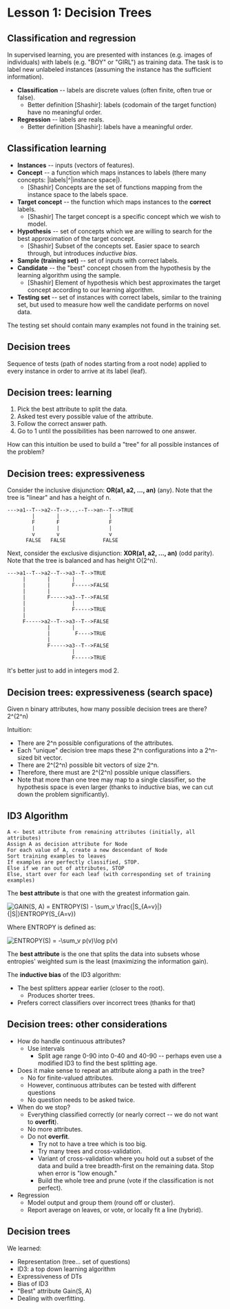 Lesson 1: Decision Trees
========================

Classification and regression
-----------------------------

In supervised learning, you are presented with instances (e.g. images of individuals) with labels (e.g. "BOY" or "GIRL") as training data. The task is to label new unlabeled instances (assuming the instance has the sufficient information).

* **Classification** -- labels are discrete values (often finite, often true or false).
  * Better definition [Shashir]: labels (codomain of the target function) have no meaningful order.
* **Regression** -- labels are reals.
  * Better definition [Shashir]: labels have a meaningful order.


Classification learning
-----------------------

* **Instances** -- inputs (vectors of features).
* **Concept** -- a function which maps instances to labels (there many concepts: |labels|^|instance space|).
  * [Shashir] Concepts are the set of functions mapping from the instance space to the labels space.
* **Target concept** -- the function which maps instances to the **correct** labels.
  * [Shashir] The target concept is a specific concept which we wish to model.
* **Hypothesis** -- set of concepts which we are willing to search for the best approximation of the target concept.
  * [Shashir] Subset of the concepts set. Easier space to search through, but introduces *inductive bias*.
* **Sample (training set)** -- set of inputs with correct labels.
* **Candidate** -- the "best" concept chosen from the hypothesis by the learning algorithm using the sample.
  * [Shashir] Element of hypothesis which best approximates the target concept according to our learning algorithm.
* **Testing set** -- set of instances with correct labels, similar to the training set, but used to measure how well the candidate performs on novel data.

The testing set should contain many examples not found in the training set.

Decision trees
--------------

Sequence of tests (path of nodes starting from a root node) applied to every instance in order to arrive at its label (leaf).

Decision trees: learning
------------------------

1. Pick the best attribute to split the data.
2. Asked test every possible value of the attribute.
3. Follow the correct answer path.
4. Go to 1 until the possibilities has been narrowed to one answer.

How can this intuition be used to build a "tree" for all possible instances of the problem?

Decision trees: expressiveness
------------------------------

Consider the inclusive disjunction: **OR(a1, a2, ..., an)** (any). Note that the tree is "linear" and has a height of n.
```
--->a1--T-->a2--T-->...--T-->an--T-->TRUE
        |       |                |
        F       F                F
        |       |                |
        v       v                v
      FALSE   FALSE            FALSE
```

Next, consider the exclusive disjunction: **XOR(a1, a2, ..., an)** (odd parity). Note that the tree is balanced and has height O(2^n).

```
--->a1--T-->a2--T-->a3--T-->TRUE
     |       |       |
     |       |       F----->FALSE
     |       |
     |       F----->a3--T-->FALSE
     |               |
     |               F----->TRUE
     |   
     F----->a2--T-->a3--T-->FALSE
             |       |
             |        F---->TRUE
             |
             F----->a3--T-->FALSE
                     |
                     F----->TRUE
```
It's better just to add in integers mod 2.

Decision trees: expressiveness (search space)
---------------------------------------------

Given n binary attributes, how many possible decision trees are there? 2^(2^n)

Intuition:
* There are 2^n possible configurations of the attributes.
* Each "unique" decision tree maps these 2^n configurations into a 2^n-sized bit vector.
* There are 2^(2^n) possible bit vectors of size 2^n.
* Therefore, there must are 2^(2^n) possible unique classifiers.
* Note that more than one tree may map to a single classifier, so the hypothesis space is even larger (thanks to inductive bias, we can cut down the problem significantly).

ID3 Algorithm
-------------

```
A <- best attribute from remaining attributes (initially, all attributes)
Assign A as decision attribute for Node
For each value of A, create a new descendant of Node
Sort training examples to leaves
If examples are perfectly classified, STOP.
Else if we ran out of attributes, STOP
Else, start over for each leaf (with corresponding set of training examples)
```

The **best attribute** is that one with the greatest information gain.

<img src="http://s.wordpress.com/latex.php?latex=GAIN%28S%2C%20A%29%20%3D%20ENTROPY%28S%29%20-%20%5Csum_v%20%5Cfrac%7B%7CS_%7BA%3Dv%7D%7C%7D%7B%7CS%7C%7DENTROPY%28S_%7BA%3Dv%7D%29&amp;bg=ffffff&amp;fg=000000&amp;s=0" alt="GAIN(S, A) = ENTROPY(S) - \sum_v \frac{|S_{A=v}|}{|S|}ENTROPY(S_{A=v})" title="GAIN(S, A) = ENTROPY(S) - \sum_v \frac{|S_{A=v}|}{|S|}ENTROPY(S_{A=v})" class="latex">

Where ENTROPY is defined as:

<img src="http://s.wordpress.com/latex.php?latex=ENTROPY%28S%29%20%3D%20-%5Csum_v%20p%28v%29%5Clog%20p%28v%29&amp;bg=ffffff&amp;fg=000000&amp;s=0" alt="ENTROPY(S) = -\sum_v p(v)\log p(v)" title="ENTROPY(S) = -\sum_v p(v)\log p(v)" class="latex">

The **best attribute** is the one that splits the data into subsets whose entropies' weighted sum is the least (maximizing the information gain).


The **inductive bias** of the ID3 algorithm:
* The best splitters appear earlier (closer to the root).
  * Produces shorter trees.
* Prefers correct classifiers over incorrect trees (thanks for that)


Decision trees: other considerations
------------------------------------

* How do handle continuous attributes?
  * Use intervals
    * Split age range 0-90 into 0-40 and 40-90 -- perhaps even use a modified ID3 to find the best splitting age.
* Does it make sense to repeat an attribute along a path in the tree?
  * No for finite-valued attributes.
  * However, continuous attributes can be tested with different questions
  * No question needs to be asked twice.
* When do we stop?
  * Everything classified correctly (or nearly correct -- we do not want to **overfit**).
  * No more attributes.
  * Do not **overfit**.
    * Try not to have a tree which is too big.
    * Try many trees and cross-validation.
    * Variant of cross-validation where you hold out a subset of the data and build a tree breadth-first on the remaining data. Stop when error is "low enough."
    * Build the whole tree and prune (vote if the classification is not perfect).
* Regression
  * Model output and group them (round off or cluster).
  * Report average on leaves, or vote, or locally fit a line (hybrid).


Decision trees
--------------

We learned:
* Representation (tree... set of questions)
* ID3: a top down learning algorithm
* Expressiveness of DTs
* Bias of ID3
* "Best" attribute Gain(S, A)
* Dealing with overfitting.
